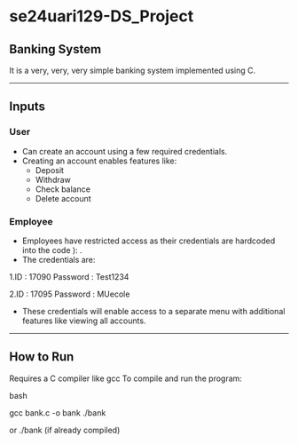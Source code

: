 # se24uari129-DS_Project

## Banking System

It is a very, very, very simple banking system implemented using C.

---

## Inputs

### User

- Can create an account using a few required credentials.
- Creating an account enables features like:
  - Deposit
  - Withdraw
  - Check balance
  - Delete account

### Employee

- Employees have restricted access as their credentials are hardcoded into the code ): .
- The credentials are:

 1.ID : 17090
 Password : Test1234

 2.ID : 17095
 Password : MUecole

 - These credentials will enable access to a separate menu with additional features like viewing all accounts.

---

## How to Run

Requires a C compiler like gcc
To compile and run the program:

bash

gcc bank.c -o bank
./bank

   or 
./bank (if already compiled)  
